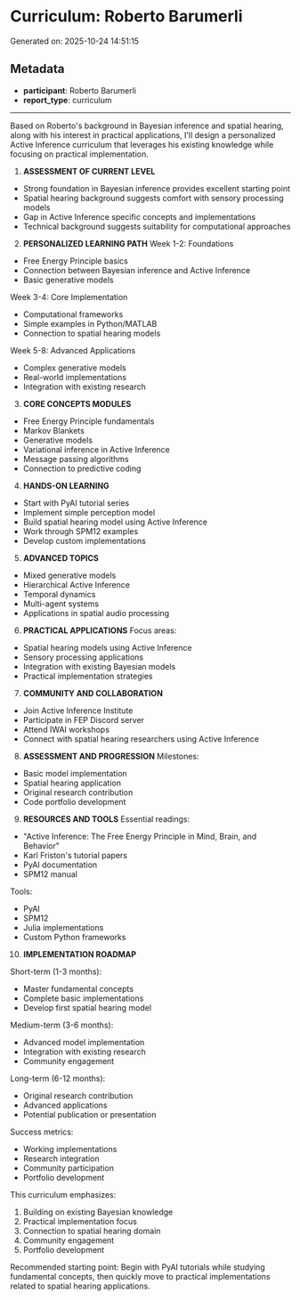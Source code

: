 # Curriculum: Roberto Barumerli

Generated on: 2025-10-24 14:51:15

## Metadata

- **participant**: Roberto Barumerli
- **report_type**: curriculum

---

Based on Roberto's background in Bayesian inference and spatial hearing, along with his interest in practical applications, I'll design a personalized Active Inference curriculum that leverages his existing knowledge while focusing on practical implementation.

1. **ASSESSMENT OF CURRENT LEVEL**
- Strong foundation in Bayesian inference provides excellent starting point
- Spatial hearing background suggests comfort with sensory processing models
- Gap in Active Inference specific concepts and implementations
- Technical background suggests suitability for computational approaches

2. **PERSONALIZED LEARNING PATH**
Week 1-2: Foundations
- Free Energy Principle basics
- Connection between Bayesian inference and Active Inference
- Basic generative models

Week 3-4: Core Implementation
- Computational frameworks
- Simple examples in Python/MATLAB
- Connection to spatial hearing models

Week 5-8: Advanced Applications
- Complex generative models
- Real-world implementations
- Integration with existing research

3. **CORE CONCEPTS MODULES**
- Free Energy Principle fundamentals
- Markov Blankets
- Generative models
- Variational inference in Active Inference
- Message passing algorithms
- Connection to predictive coding

4. **HANDS-ON LEARNING**
- Start with PyAI tutorial series
- Implement simple perception model
- Build spatial hearing model using Active Inference
- Work through SPM12 examples
- Develop custom implementations

5. **ADVANCED TOPICS**
- Mixed generative models
- Hierarchical Active Inference
- Temporal dynamics
- Multi-agent systems
- Applications in spatial audio processing

6. **PRACTICAL APPLICATIONS**
Focus areas:
- Spatial hearing models using Active Inference
- Sensory processing applications
- Integration with existing Bayesian models
- Practical implementation strategies

7. **COMMUNITY AND COLLABORATION**
- Join Active Inference Institute
- Participate in FEP Discord server
- Attend IWAI workshops
- Connect with spatial hearing researchers using Active Inference

8. **ASSESSMENT AND PROGRESSION**
Milestones:
- Basic model implementation
- Spatial hearing application
- Original research contribution
- Code portfolio development

9. **RESOURCES AND TOOLS**
Essential readings:
- "Active Inference: The Free Energy Principle in Mind, Brain, and Behavior"
- Karl Friston's tutorial papers
- PyAI documentation
- SPM12 manual

Tools:
- PyAI
- SPM12
- Julia implementations
- Custom Python frameworks

10. **IMPLEMENTATION ROADMAP**

Short-term (1-3 months):
- Master fundamental concepts
- Complete basic implementations
- Develop first spatial hearing model

Medium-term (3-6 months):
- Advanced model implementation
- Integration with existing research
- Community engagement

Long-term (6-12 months):
- Original research contribution
- Advanced applications
- Potential publication or presentation

Success metrics:
- Working implementations
- Research integration
- Community participation
- Portfolio development

This curriculum emphasizes:
1. Building on existing Bayesian knowledge
2. Practical implementation focus
3. Connection to spatial hearing domain
4. Community engagement
5. Portfolio development

Recommended starting point: Begin with PyAI tutorials while studying fundamental concepts, then quickly move to practical implementations related to spatial hearing applications.